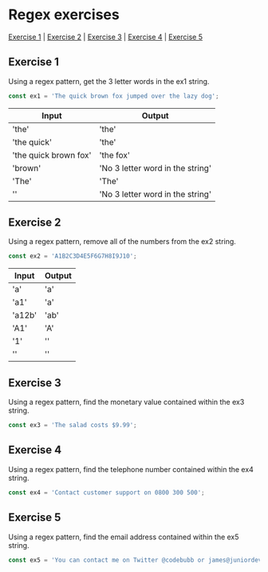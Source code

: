 # Regex exercises

[Exercise 1](#exercise-1) | [Exercise 2](#exercise-2) | [Exercise 3](#exercise-3) | [Exercise 4](#exercise-4) | [Exercise 5](#exercise-5) 

## Exercise 1

Using a regex pattern, get the 3 letter words in the ex1 string.

```javascript
const ex1 = 'The quick brown fox jumped over the lazy dog';
```

|Input|Output|
|-----|------|
|'the'|'the' |
|'the quick'|'the'|
|'the quick brown fox'|'the fox'|
|'brown' |'No 3 letter word in the string'|
|'The' | 'The' |
| '' | 'No 3 letter word in the string' |

## Exercise 2
Using a regex pattern, remove all of the numbers from the ex2 string.

 ```javascript
 const ex2 = 'A1B2C3D4E5F6G7H8I9J10';
 ```
|Input|Output|
|-----|------|
|'a'  |'a'   |
|'a1' |'a'   |
|'a12b'|'ab' |
|'A1'  |'A'  |
|'1'   |''   |
|''    |''   |

## Exercise 3
Using a regex pattern, find the monetary value contained within the ex3 string.

```javascript
const ex3 = 'The salad costs $9.99';
```

## Exercise 4
Using a regex pattern, find the telephone number contained within the ex4 string.

```javascript
const ex4 = 'Contact customer support on 0800 300 500';
```

## Exercise 5
Using a regex pattern, find the email address contained within the ex5 string.

```javascript
const ex5 = 'You can contact me on Twitter @codebubb or james@juniordevelopercentral.com';
```
